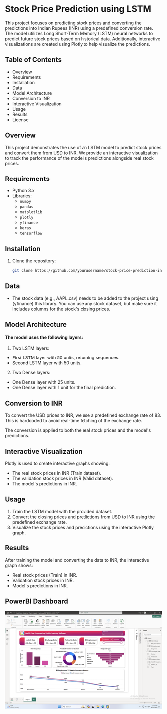# Stock Price Prediction using LSTM

This project focuses on predicting stock prices and converting the predictions into Indian Rupees (INR) using a predefined conversion rate. The model utilizes Long Short-Term Memory (LSTM) neural networks to predict future stock prices based on historical data. Additionally, interactive visualizations are created using Plotly to help visualize the predictions.

## Table of Contents
- Overview
- Requirements
- Installation
- Data
- Model Architecture
- Conversion to INR
- Interactive Visualization
- Usage
- Results
- License

## Overview
This project demonstrates the use of an LSTM model to predict stock prices and convert them from USD to INR. We provide an interactive visualization to track the performance of the model's predictions alongside real stock prices.

## Requirements
- Python 3.x
- Libraries:
  - `numpy`
  - `pandas`
  - `matplotlib`
  - `plotly`
  - `yfinance`
  - `keras`
  - `tensorflow`

## Installation
1. Clone the repository:
   ```bash
   git clone https://github.com/yourusername/stock-price-prediction-inr.git
   ```
## Data

- The stock data (e.g., AAPL.csv) needs to be added to the project using (yfinance) this library. You can use any stock dataset, but make sure it includes columns for the stock's closing prices.
## Model Architecture

#### The model uses the following layers:

1) Two LSTM layers:
- First LSTM layer with 50 units, returning sequences.
- Second LSTM layer with 50 units.
2) Two Dense layers:
- One Dense layer with 25 units.
- One Dense layer with 1 unit for the final prediction.
## Conversion to INR

To convert the USD prices to INR, we use a predefined exchange rate of 83. This is hardcoded to avoid real-time fetching of the exchange rate.

The conversion is applied to both the real stock prices and the model's predictions.

## Interactive Visualization

Plotly is used to create interactive graphs showing:

- The real stock prices in INR (Train dataset).
- The validation stock prices in INR (Valid dataset).
- The model's predictions in INR.
## Usage

1) Train the LSTM model with the provided dataset.
2) Convert the closing prices and predictions from USD to INR using the predefined exchange rate.
3) Visualize the stock prices and predictions using the interactive Plotly graph.
## Results

After training the model and converting the data to INR, the interactive graph shows:

- Real stock prices (Train) in INR.
- Validation stock prices in INR.
- Model's predictions in INR.

## PowerBI Dashboard
![PowerBI Dashboard Screenshot](https://github.com/pawanm07/HealthcareCustomerChurnAnalysis/blob/main/Dashboard%20img1.png)
